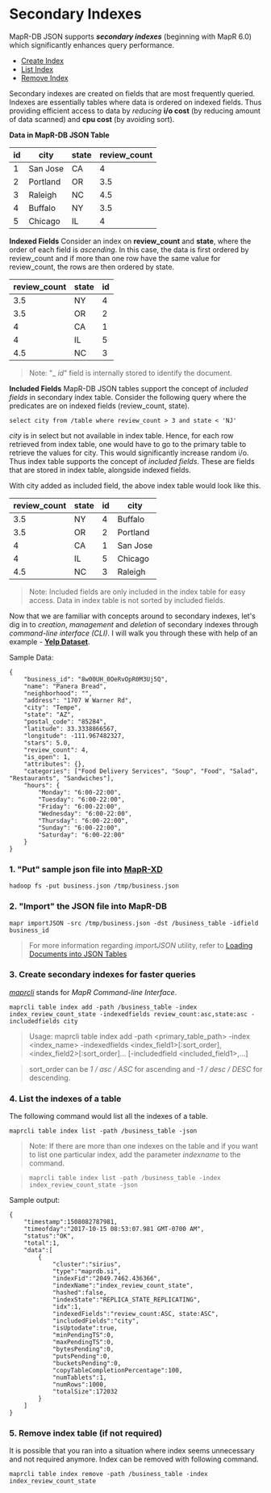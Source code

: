 # Secondary Indexes
MapR-DB JSON supports **_secondary indexes_** (beginning with MapR 6.0) which significantly enhances query performance. 

* [Create Index](https://github.com/aravi5/Working-With-MapRDB-JSON/tree/master/working-with-si#3-create-secondary-indexes-for-faster-queries)
* [List Index](https://github.com/aravi5/Working-With-MapRDB-JSON/tree/master/working-with-si#4-list-the-indexes-of-a-table)
* [Remove Index](https://github.com/aravi5/Working-With-MapRDB-JSON/tree/master/working-with-si#5-remove-index-table-if-not-required)

Secondary indexes are created on fields that are most frequently queried. Indexes are essentially tables where data is ordered on indexed fields. Thus providing efficient access to data by *reducing* **i/o cost** (by reducing amount of data scanned) and **cpu cost** (by avoiding sort).

**Data in MapR-DB JSON Table**

id | city | state | review_count |
--- | --- | --- | --- |
1 | San Jose | CA | 4 |
2 | Portland | OR | 3.5 |
3 | Raleigh | NC | 4.5 |
4 | Buffalo | NY | 3.5 |
5 | Chicago | IL | 4 |

**Indexed Fields**
Consider an index on **review_count** and **state**, where the order of each field is _ascending_. In this case, the data is first ordered by review_count and if more than one row have the same value for review_count, the rows are then ordered by state.

review_count | state | id |
--- | --- | --- |
3.5 | NY | 4 |
3.5 | OR | 2 |
4 | CA | 1 |
4 | IL | 5 |
4.5 | NC | 3 |

> Note: "_ _id_" field is internally stored to identify the document.

**Included Fields**
MapR-DB JSON tables support the concept of _included fields_ in secondary index table. Consider the following query where the predicates are on indexed fields (review_count, state). 

```
select city from /table where review_count > 3 and state < 'NJ' 
```

_city_ is in select but not available in index table. Hence, for each row retrieved from index table, one would have to go to the primary table to retrieve the values for city. This would significantly increase random i/o. Thus index table supports the concept of _included fields_. These are fields that are stored in index table, alongside indexed fields.

With city added as included field, the above index table would look like this.

review_count | state | id | city |
--- | --- | --- | --- |
3.5 | NY | 4 | Buffalo |
3.5 | OR | 2 | Portland |
4 | CA | 1 | San Jose |
4 | IL | 5 | Chicago |
4.5 | NC | 3 | Raleigh |

> Note: Included fields are only included in the index table for easy access. 
> Data in index table is not sorted by included fields.

Now that we are familiar with concepts around to secondary indexes, let's dig in to  _creation_, _management_ and _deletion_ of secondary indexes through _command-line interface (CLI)_. I will walk you through these with help of an example - **[Yelp Dataset](https://www.yelp.com/dataset)**.


Sample Data:
```
{
	"business_id": "8w00UH_0OeRvOpR0M3Uj5Q",
	"name": "Panera Bread",
	"neighborhood": "",
	"address": "1707 W Warner Rd",
	"city": "Tempe",
	"state": "AZ",
	"postal_code": "85284",
	"latitude": 33.3338866567,
	"longitude": -111.967482327,
	"stars": 5.0,
	"review_count": 4,
	"is_open": 1,
	"attributes": {},
	"categories": ["Food Delivery Services", "Soup", "Food", "Salad", "Restaurants", "Sandwiches"],
	"hours": {
		"Monday": "6:00-22:00",
		"Tuesday": "6:00-22:00",
		"Friday": "6:00-22:00",
		"Wednesday": "6:00-22:00",
		"Thursday": "6:00-22:00",
		"Sunday": "6:00-22:00",
		"Saturday": "6:00-22:00"
	}
}
```

### 1. "Put" sample json file into [MapR-XD](https://mapr.com/products/mapr-xd/)
```
hadoop fs -put business.json /tmp/business.json
```

### 2. "Import" the JSON file into MapR-DB

```
mapr importJSON -src /tmp/business.json -dst /business_table -idfield business_id
```
> For more information regarding _importJSON_ utility, refer to [Loading Documents into JSON Tables](https://maprdocs.mapr.com/52/MapR-DB/JSON_DB/loading_documents_into_json_tables.html?hl=import%2Cjson)

### 3. Create secondary indexes for faster queries

[_maprcli_](https://maprdocs.mapr.com/52/ReferenceGuide/maprcli-REST-API-Syntax.html) stands for _MapR Command-line Interface_. 

```
maprcli table index add -path /business_table -index index_review_count_state -indexedfields review_count:asc,state:asc -includedfields city
```

> Usage: maprcli table index add -path <primary_table_path> -index <index_name> -indexedfields <index_field1>[:sort_order],<index_field2>[:sort_order]... [-includedfield <included_field1>,...]

> sort_order can be _1 / asc / ASC_ for ascending and _-1 / desc / DESC_ for descending.


### 4. List the indexes of a table

The following command would list all the indexes of a table.

```
maprcli table index list -path /business_table -json
```

> Note: If there are more than one indexes on the table and if you want to list one particular index, add the parameter _indexname_ to the command.

> ```maprcli table index list -path /business_table -index index_review_count_state -json```

Sample output:
```
{
	"timestamp":1508082787981,
	"timeofday":"2017-10-15 08:53:07.981 GMT-0700 AM",
	"status":"OK",
	"total":1,
	"data":[
		{
			"cluster":"sirius",
			"type":"maprdb.si",
			"indexFid":"2049.7462.436366",
			"indexName":"index_review_count_state",
			"hashed":false,
			"indexState":"REPLICA_STATE_REPLICATING",
			"idx":1,
			"indexedFields":"review_count:ASC, state:ASC",
			"includedFields":"city",
			"isUptodate":true,
			"minPendingTS":0,
			"maxPendingTS":0,
			"bytesPending":0,
			"putsPending":0,
			"bucketsPending":0,
			"copyTableCompletionPercentage":100,
			"numTablets":1,
			"numRows":1000,
			"totalSize":172032
		}
	]
}
```

### 5. Remove index table (if not required)

It is possible that you ran into a situation where index seems unnecessary and not required anymore. Index can be removed with following command.

```
maprcli table index remove -path /business_table -index index_review_count_state
```

